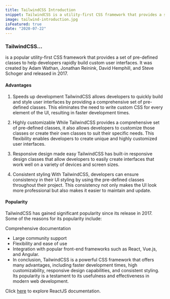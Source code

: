 ```yaml
---
title: TailwindCSS Introduction
snippet: TailwindCSS is a utility-first CSS framework that provides a set of pre-defined classes to help developers style their user interfaces more easily and quickly.
image: tailwind-introduction.jpg
isFeatured: true
date: "2020-07-22"
---
```


### TailwindCSS...

is a popular utility-first CSS framework that provides a set of pre-defined classes to help developers rapidly build custom user interfaces. It was created by Adam Wathan, Jonathan Reinink, David Hemphill, and Steve Schoger and released in 2017.

#### Advantages

1. Speeds up development
   TailwindCSS allows developers to quickly build and style user interfaces by providing a comprehensive set of pre-defined classes. This eliminates the need to write custom CSS for every element of the UI, resulting in faster development times.

2. Highly customizable
   While TailwindCSS provides a comprehensive set of pre-defined classes, it also allows developers to customize those classes or create their own classes to suit their specific needs. This flexibility enables developers to create unique and highly customized user interfaces.

3. Responsive design made easy
   TailwindCSS has built-in responsive design classes that allow developers to easily create interfaces that work well on a variety of devices and screen sizes.

4. Consistent styling
   With TailwindCSS, developers can ensure consistency in their UI styling by using the pre-defined classes throughout their project. This consistency not only makes the UI look more professional but also makes it easier to maintain and update.

#### Popularity

TailwindCSS has gained significant popularity since its release in 2017. Some of the reasons for its popularity include:

Comprehensive documentation

- Large community support
- Flexibility and ease of use
- Integration with popular front-end frameworks such as React, Vue.js, and Angular.
- In conclusion, TailwindCSS is a powerful CSS framework that offers many advantages, including faster development times, high customizability, responsive design capabilities, and consistent styling. Its popularity is a testament to its usefulness and effectiveness in modern web development.

Click [here](https://reactjs.org/docs/getting-started.html) to explore ReactJS documentation.
